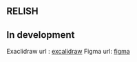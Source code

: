 ## RELISH

## In development
Exaclidraw url : [excalidraw](https://excalidraw.com/#room=1fa0bff986cbd94799e3,SsZaZ9CX_knbU5FzYNao5w)
Figma url: [figma](https://www.figma.com/design/OeNU8VpmkWCDT1HLSCamAs/Untitled?node-id=18-29&node-type=frame&t=BY9bu5YmDwd0IMcP-0)




